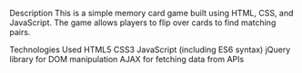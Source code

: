 Description
This is a simple memory card game built using HTML, CSS, and JavaScript. The game allows players to flip over cards to find matching pairs.

Technologies Used
HTML5
CSS3
JavaScript (including ES6 syntax)
jQuery library for DOM manipulation
AJAX for fetching data from APIs
